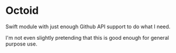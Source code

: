 # Octoid

Swift module with just enough Github API support to do what I need.

I'm not even slightly pretending that this is good enough for general purpose use.


